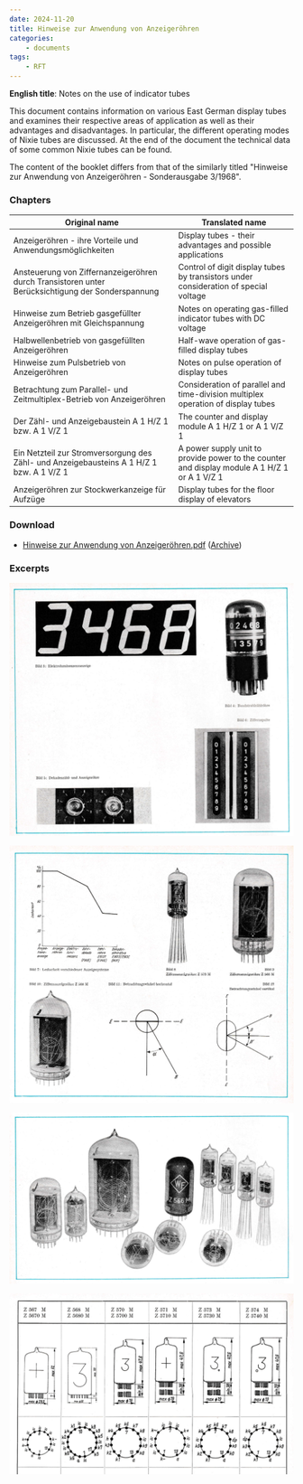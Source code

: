```yaml
---
date: 2024-11-20
title: Hinweise zur Anwendung von Anzeigeröhren
categories:
    - documents
tags:
    - RFT
---
```


**English title**: Notes on the use of indicator tubes

This document contains information on various East German display tubes and examines their respective areas of application as well as their advantages and disadvantages. In particular, the different operating modes of Nixie tubes are discussed. At the end of the document the technical data of some common Nixie tubes can be found.

The content of the booklet differs from that of the similarly titled "Hinweise zur Anwendung von Anzeigeröhren - Sonderausgabe 3/1968".

### Chapters

| Original name                                                                                     | Translated name                                                                               |
|---------------------------------------------------------------------------------------------------|-----------------------------------------------------------------------------------------------|
| Anzeigeröhren - ihre Vorteile und Anwendungsmöglichkeiten                                         | Display tubes - their advantages and possible applications                                    |
| Ansteuerung von Ziffernanzeigeröhren durch Transistoren unter Berücksichtigung der Sonderspannung | Control of digit display tubes by transistors under consideration of special voltage          |
| Hinweise zum Betrieb gasgefüllter Anzeigeröhren mit Gleichspannung                                | Notes on operating gas-filled indicator tubes with DC voltage                                 |
| Halbwellenbetrieb von gasgefüllten Anzeigeröhren                                                  | Half-wave operation of gas-filled display tubes                                               |
| Hinweise zum Pulsbetrieb von Anzeigeröhren                                                        | Notes on pulse operation of display tubes                                                     |
| Betrachtung zum Parallel- und Zeitmultiplex-Betrieb von Anzeigeröhren                             | Consideration of parallel and time-division multiplex operation of display tubes              |
| Der Zähl- und Anzeigebaustein A 1 H/Z 1 bzw. A 1 V/Z 1                                            | The counter and display module A 1 H/Z 1 or A 1 V/Z 1                                         |
| Ein Netzteil zur Stromversorgung des Zähl- und Anzeigebausteins A 1 H/Z 1 bzw. A 1 V/Z 1          | A power supply unit to provide power to the counter and display module A 1 H/Z 1 or A 1 V/Z 1 |
| Anzeigeröhren zur Stockwerkanzeige für Aufzüge                                                    | Display tubes for the floor display of elevators                                              |

### Download

- [Hinweise zur Anwendung von Anzeigeröhren.pdf](assets/Hinweise%20zur%20Anwendung%20von%20Anzeigeröhren.pdf) ([Archive](https://archive.org/details/hinweise-zur-anwendung-von-anzeigerohren))

### Excerpts

[![STC Valves Application Report - G10/241E Nomotron](assets/1.png)](assets/1.png)

[![STC Valves Application Report - G10/241E Nomotron](assets/2.png)](assets/2.png)

[![STC Valves Application Report - G10/241E Nomotron](assets/3.png)](assets/3.png)

[![STC Valves Application Report - G10/241E Nomotron](assets/4.png)](assets/4.png)